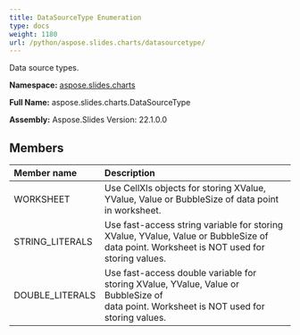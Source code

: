 ```yaml
---
title: DataSourceType Enumeration
type: docs
weight: 1180
url: /python/aspose.slides.charts/datasourcetype/
---
```


Data source types.

**Namespace:** [aspose.slides.charts](/python/aspose.slides.charts/)

**Full Name:** aspose.slides.charts.DataSourceType

**Assembly:**  Aspose.Slides Version: 22.1.0.0

## **Members**
|**Member name**|**Description**|
| :- | :- |
|WORKSHEET|Use CellXls objects for storing XValue, YValue, Value or BubbleSize of data point in worksheet.|
|STRING_LITERALS|Use fast-access string variable for storing XValue, YValue, Value or BubbleSize of <br/>            data point. Worksheet is NOT used for storing values.|
|DOUBLE_LITERALS|Use fast-access double variable for storing XValue, YValue, Value or BubbleSize of <br/>            data point. Worksheet is NOT used for storing values.|

